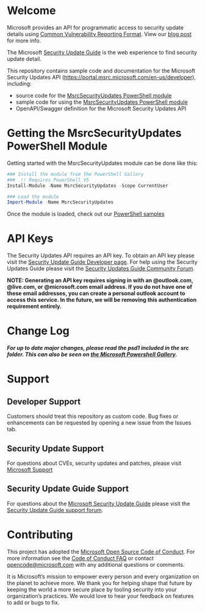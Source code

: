 # Welcome
Microsoft provides an API for programmatic access to security update details using [Common Vulnerability Reporting Format](http://www.icasi.org/cvrf/). View our [blog post](https://msrc-blog.microsoft.com/2016/11/08/furthering-our-commitment-to-security-updates/) for more info. 

The Microsoft [Security Update Guide](https://msrc.microsoft.com/update-guide) is the web experience to find security update detail.

This repository contains sample code and documentation for the Microsoft Security Updates API (https://portal.msrc.microsoft.com/en-us/developer), including:
* source code for the [MsrcSecurityUpdates PowerShell module](https://www.powershellgallery.com/packages/MsrcSecurityUpdates)
* sample code for using the [MsrcSecurityUpdates PowerShell module](https://www.powershellgallery.com/packages/MsrcSecurityUpdates)
* OpenAPI/Swagger definition for the Microsoft Security Updates API

# Getting the MsrcSecurityUpdates PowerShell Module
Getting started with the MsrcSecurityUpdates module can be done like this:
```PowerShell
### Install the module from the PowerShell Gallery
###  !! Requires PowerShell V5
Install-Module -Name MsrcSecurityUpdates -Scope CurrentUser

### Load the module
Import-Module -Name MsrcSecurityUpdates
```
Once the module is loaded, check out our [PowerShell samples](https://github.com/Microsoft/MSRC-Microsoft-Security-Updates-API/blob/master/src/README.md)

# API Keys
The Security Updates API requires an API key.  To obtain an API key please visit the [Security Update Guide Developer page](https://portal.msrc.microsoft.com/en-us/developer).  For help using the Security Updates Guide please visit the [Security Updates Guide Community Forum](https://social.technet.microsoft.com/Forums/security/en-us/home?forum=securityupdateguide).

__NOTE: Generating an API key requires signing in with an @outlook.com, @live.com, or @microsoft.com email address. If you do not have one of these email addresses, you can create a personal outlook account to access this service. In the future, we will be removing this authentication requirement entirely.__

# Change Log
**_For up to date major changes, please read the psd1 included in the src folder. This can also be seen on [the Microsoft Powershell Gallery](https://www.powershellgallery.com/packages/MsrcSecurityUpdates)._**

# Support
## Developer Support
Customers should treat this repository as custom code.  Bug fixes or enhancements can be requested by opening a new issue from the Issues tab.
## Security Update Support
For questions about CVEs, security updates and patches, please visit [Microsoft Support](https://support.microsoft.com)
## Security Update Guide Support
For questions about the [Microsoft Security Update Guide](https://msrc.microsoft.com/update-guide) please visit the [Security Update Guide support forum](https://social.technet.microsoft.com/Forums/security/en-us/home?forum=securityupdateguide).

# Contributing

This project has adopted the [Microsoft Open Source Code of Conduct](https://opensource.microsoft.com/codeofconduct/). For more information see the [Code of Conduct FAQ](https://opensource.microsoft.com/codeofconduct/faq/) or contact [opencode@microsoft.com](mailto:opencode@microsoft.com) with any additional questions or comments.

It is Microsoft’s mission to empower every person and every organization on the planet to achieve more. We thank you for helping shape that future by keeping the world a more secure place by tooling security into your organization’s practices. We would love to hear your feedback on features to add or bugs to fix.
